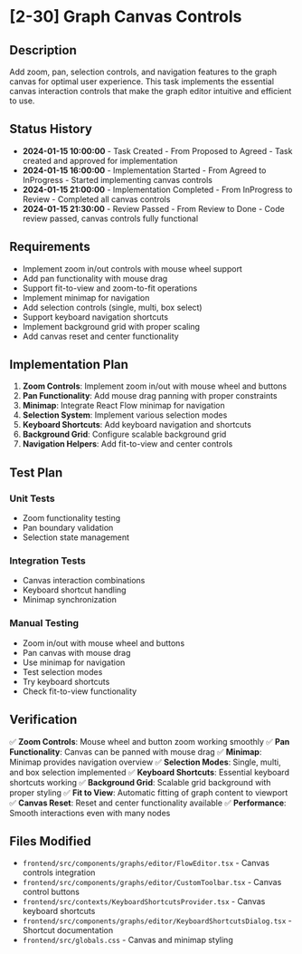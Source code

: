 # [2-30] Graph Canvas Controls

## Description
Add zoom, pan, selection controls, and navigation features to the graph canvas for optimal user experience. This task implements the essential canvas interaction controls that make the graph editor intuitive and efficient to use.

## Status History
- **2024-01-15 10:00:00** - Task Created - From Proposed to Agreed - Task created and approved for implementation
- **2024-01-15 16:00:00** - Implementation Started - From Agreed to InProgress - Started implementing canvas controls
- **2024-01-15 21:00:00** - Implementation Completed - From InProgress to Review - Completed all canvas controls
- **2024-01-15 21:30:00** - Review Passed - From Review to Done - Code review passed, canvas controls fully functional

## Requirements
- Implement zoom in/out controls with mouse wheel support
- Add pan functionality with mouse drag
- Support fit-to-view and zoom-to-fit operations
- Implement minimap for navigation
- Add selection controls (single, multi, box select)
- Support keyboard navigation shortcuts
- Implement background grid with proper scaling
- Add canvas reset and center functionality

## Implementation Plan
1. **Zoom Controls**: Implement zoom in/out with mouse wheel and buttons
2. **Pan Functionality**: Add mouse drag panning with proper constraints
3. **Minimap**: Integrate React Flow minimap for navigation
4. **Selection System**: Implement various selection modes
5. **Keyboard Shortcuts**: Add keyboard navigation and shortcuts
6. **Background Grid**: Configure scalable background grid
7. **Navigation Helpers**: Add fit-to-view and center controls

## Test Plan
### Unit Tests
- Zoom functionality testing
- Pan boundary validation
- Selection state management

### Integration Tests
- Canvas interaction combinations
- Keyboard shortcut handling
- Minimap synchronization

### Manual Testing
- Zoom in/out with mouse wheel and buttons
- Pan canvas with mouse drag
- Use minimap for navigation
- Test selection modes
- Try keyboard shortcuts
- Check fit-to-view functionality

## Verification
✅ **Zoom Controls**: Mouse wheel and button zoom working smoothly
✅ **Pan Functionality**: Canvas can be panned with mouse drag
✅ **Minimap**: Minimap provides navigation overview
✅ **Selection Modes**: Single, multi, and box selection implemented
✅ **Keyboard Shortcuts**: Essential keyboard shortcuts working
✅ **Background Grid**: Scalable grid background with proper styling
✅ **Fit to View**: Automatic fitting of graph content to viewport
✅ **Canvas Reset**: Reset and center functionality available
✅ **Performance**: Smooth interactions even with many nodes

## Files Modified
- `frontend/src/components/graphs/editor/FlowEditor.tsx` - Canvas controls integration
- `frontend/src/components/graphs/editor/CustomToolbar.tsx` - Canvas control buttons
- `frontend/src/contexts/KeyboardShortcutsProvider.tsx` - Canvas keyboard shortcuts
- `frontend/src/components/graphs/editor/KeyboardShortcutsDialog.tsx` - Shortcut documentation
- `frontend/src/globals.css` - Canvas and minimap styling 